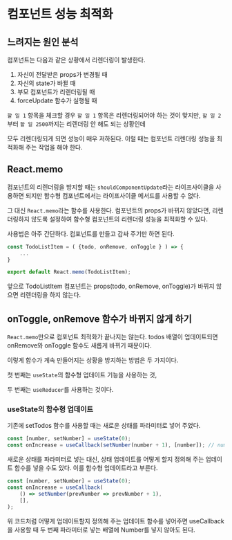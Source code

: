 # 컴포넌트 성능 최적화

## 느려지는 원인 분석

컴포넌트는 다음과 같은 상황에서 리렌더링이 발생한다.

1. 자신이 전달받은 props가 변경될 때
2. 자신의 state가 바뀔 때
3. 부모 컴포넌트가 리렌더링될 때
4. forceUpdate 함수가 실행될 때

`할 일 1` 항목을 체크할 경우 `할 일 1` 항목은 리렌더링되어야 하는 것이 맞지만, `할 일 2`부터 `할 일 2500`까지는 리렌더링 안 해도 되는 상황인데

모두 리렌더링되게 되면 성능이 매우 저하된다. 이럴 때는 컴포넌트 리렌더링 성능을 최적화해 주는 작업을 해야 한다.

## React.memo

컴포넌트의 리렌더링을 방지할 때는 `shouldComponentUpdate`라는 라이프사이클을 사용하면 되지만  함수형 컴포넌트에서는 라이프사이클 메서드를 사용할 수 없다.

그 대신 `React.memo`라는 함수를 사용한다. 컴포넌트의 props가 바뀌지 않았다면, 리렌더링하지 않도록 설정하여 함수형 컴포넌트의 리렌더링 성능을 최적화할 수 있다.

사용법은 아주 간단하다. 컴포넌트를 만들고 감싸 주기만 하면 된다.

```js
const TodoListItem = ( {todo, onRemove, onToggle } ) => {
    ...
}

export default React.memo(TodoListItem);
```

앞으로 TodoListItem 컴포넌트는 props(todo, onRemove, onToggle)가 바뀌지 않으면 리렌더링을 하지 않는다.

## onToggle, onRemove 함수가 바뀌지 않게 하기

`React.memo`만으로 컴포넌트 최적화가 끝나지는 않는다. todos 배열이 업데이트되면 onRemove와 onToggle 함수도 새롭게 바뀌기 때문이다.

이렇게 함수가 계속 만들어지는 상황을 방지하는 방법은 두 가지이다.

첫 번째는 `useState`의 함수형 업데이트 기능을 사용하는 것,

두 번째는 `useReducer`를 사용하는 것이다.

### useState의 함수형 업데이트

기존에 setTodos 함수를 사용할 때는 새로운 상태를 파라미터로 넣어 주었다.

```js
const [number, setNumber] = useState(0);
const onIncrease = useCallback(setNumber(number + 1), [number]); // number가 바뀔 때만 onIncrease 다시 생성
```

새로운 상태를 파라미터로 넣는 대신, 상태 업데이트를 어떻게 할지 정의해 주는 업데이트 함수를 넣을 수도 있다. 이를 함수형 업데이트라고 부른다.

```js
const [number, setNumber] = useState(0);
const onIncrease = useCallback(
    () => setNumber(prevNumber => prevNumber + 1),
    [],
);
```

위 코드처럼 어떻게 업데이트할지 정의해 주는 업데이트 함수를 넣어주면 useCallback을 사용할 때 두 번째 파라미터로 넣는 배열에 Number를 넣지 않아도 된다.